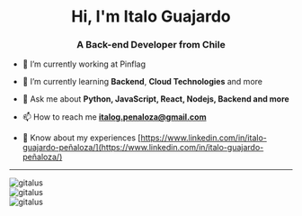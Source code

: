 <h1 align="center">Hi, I'm Italo Guajardo</h1>
<h3 align="center">A Back-end Developer from Chile</h3>

- 🔭 I’m currently working at Pinflag

- 🌱 I’m currently learning **Backend**, **Cloud Technologies** and more

- 💬 Ask me about **Python, JavaScript, React, Nodejs, Backend and more**

- 📫 How to reach me **italog.penaloza@gmail.com**

- 📄 Know about my experiences [https://www.linkedin.com/in/italo-guajardo-peñaloza/](https://www.linkedin.com/in/italo-guajardo-peñaloza/)

---

<img align="left" src="https://github-readme-streak-stats.herokuapp.com/?user=gitalus&theme=radical" alt="gitalus" />
</br>

<img align="left" src="https://github-readme-stats.vercel.app/api?username=gitalus&show_icons=true&theme=radical" alt="gitalus" />
</br>
<img align="left" src="https://github-readme-stats.vercel.app/api/top-langs/?username=gitalus&theme=radical" alt="gitalus" />
